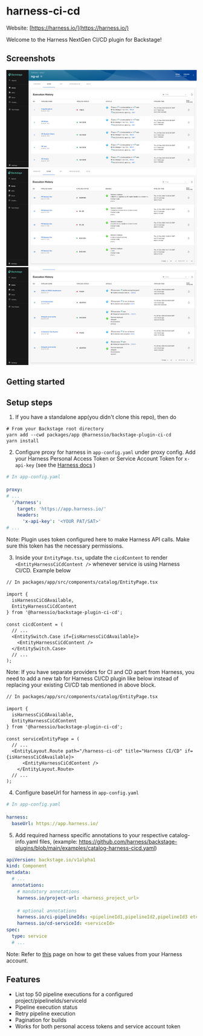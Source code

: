# harness-ci-cd
Website: [https://harness.io/](https://harness.io/)

Welcome to the Harness NextGen CI/CD plugin for Backstage!

## Screenshots

<img src="./../../docs/assets/ci-executions.png" />
<img src="./../../docs/assets/cd-executions.png" />
<img src="./../../docs/assets/ci-cd-executions.png" />



## Getting started

## Setup steps

1. If you have a standalone app(you didn't clone this repo), then do

```
# From your Backstage root directory
yarn add --cwd packages/app @harnessio/backstage-plugin-ci-cd
yarn install
```

2. Configure proxy for harness in `app-config.yaml` under proxy config. Add your Harness Personal Access Token or Service Account Token for `x-api-key` (see the [Harness docs](https://docs.harness.io/article/tdoad7xrh9-add-and-manage-api-keys) )

```yaml
# In app-config.yaml

proxy:
# ...
  '/harness':
    target: 'https://app.harness.io/'
    headers:
      'x-api-key': '<YOUR PAT/SAT>'
# ...      
```
Note: Plugin uses token configured here to make Harness API calls. Make sure this token has the necessary permissions.

3. Inside your `EntityPage.tsx`, update the `cicdContent` to render `<EntityHarnessCiCdContent />` whenever service is using Harness CI/CD. Example below

```tsx
// In packages/app/src/components/catalog/EntityPage.tsx

import {
  isHarnessCiCdAvailable,
  EntityHarnessCiCdContent
} from '@harnessio/backstage-plugin-ci-cd';

const cicdContent = (
  // ...
  <EntitySwitch.Case if={isHarnessCiCdAvailable}>
    <EntityHarnessCiCdContent />
  </EntitySwitch.Case>
  // ...
);
```
Note: If you have separate providers for CI and CD apart from Harness, you need to add a new tab for Harness CI/CD plugin like below instead of replacing your existing CI/CD tab mentioned in above block.
```tsx
// In packages/app/src/components/catalog/EntityPage.tsx

import {
  isHarnessCiCdAvailable,
  EntityHarnessCiCdContent
} from '@harnessio/backstage-plugin-ci-cd';

const serviceEntityPage = (
  // ...
  <EntityLayout.Route path="/harness-ci-cd" title="Harness CI/CD" if={isHarnessCiCdAvailable}>
      <EntityHarnessCiCdContent />
    </EntityLayout.Route>
  // ...
);  
```

4. Configure baseUrl for harness in `app-config.yaml`

```yaml
# In app-config.yaml

harness:
  baseUrl: https://app.harness.io/
```

5. Add required harness specific annotations to your respective catalog-info.yaml files,
   (example: https://github.com/harness/backstage-plugins/blob/main/examples/catalog-harness-cicd.yaml)

```yaml
apiVersion: backstage.io/v1alpha1
kind: Component
metadata:
  # ...
  annotations:
    # mandatory annotations
    harness.io/project-url: <harness_project_url>
   
    # optional annotations
    harness.io/ci-pipelineIds: <pipelineId1,pipelineId2,pipelineId3 etc>
    harness.io/cd-serviceId: <serviceId>
spec:
  type: service
  # ...
```
Note: Refer to [this](./PluginConfiguation.md) page on how to get these values from your Harness account.

## Features

- List top 50 pipeline executions for a configured project/pipelineIds/serviceId
- Pipeline execution status
- Retry pipeline execution
- Pagination for builds
- Works for both personal access tokens and service account token

